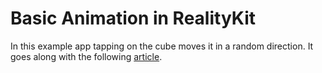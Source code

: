 # Basic Animation in RealityKit

In this example app tapping on the cube moves it in a random direction. It goes along with the following [article](https://codingxr.com/articles/animation-in-realitykit/).